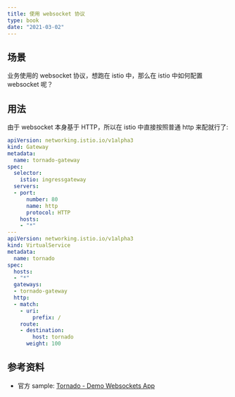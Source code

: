 ```yaml
---
title: 使用 websocket 协议
type: book
date: "2021-03-02"
---
```


## 场景

业务使用的 websocket 协议，想跑在 istio 中，那么在 istio 中如何配置 websocket 呢？

## 用法

由于 websocket 本身基于 HTTP，所以在 istio 中直接按照普通 http 来配就行了:

```yaml
apiVersion: networking.istio.io/v1alpha3
kind: Gateway
metadata:
  name: tornado-gateway
spec:
  selector:
    istio: ingressgateway
  servers:
  - port:
      number: 80
      name: http
      protocol: HTTP
    hosts:
    - "*"
---
apiVersion: networking.istio.io/v1alpha3
kind: VirtualService
metadata:
  name: tornado
spec:
  hosts:
  - "*"
  gateways:
  - tornado-gateway
  http:
  - match:
    - uri:
        prefix: /
    route:
    - destination:
        host: tornado
      weight: 100
```

## 参考资料

* 官方 sample: [Tornado - Demo Websockets App](https://github.com/istio/istio/tree/master/samples/websockets)
